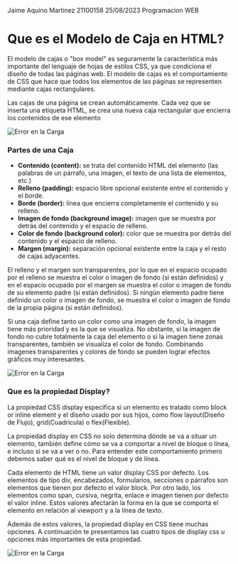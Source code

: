 Jaime Aquino Martinez 21100158 25/08/2023 Programacion WEB

# Que es el Modelo de Caja en HTML?

El modelo de cajas o "box model" es seguramente la característica más importante del lenguaje de hojas de estilos CSS, ya que condiciona el diseño de todas las páginas web. El modelo de cajas es el comportamiento de CSS que hace que todos los elementos de las páginas se representen mediante cajas rectangulares.

Las cajas de una página se crean automáticamente. Cada vez que se inserta una etiqueta HTML, se crea una nueva caja rectangular que encierra los contenidos de ese elemento

![Error en la Carga](https://uniwebsidad.com/static/libros/imagenes/css/f0402.gif)

### Partes de una Caja

* **Contenido (content):** se trata del contenido HTML del elemento (las palabras de un párrafo, una imagen, el texto de una lista de elementos, etc.)
* **Relleno (padding):** espacio libre opcional existente entre el contenido y el borde.
* **Borde (border):** línea que encierra completamente el contenido y su relleno.
* **Imagen de fondo (background image):** imagen que se muestra por detrás del contenido y el espacio de relleno.
* **Color de fondo (background color):** color que se muestra por detrás del contenido y el espacio de relleno.
* **Margen (margin):** separación opcional existente entre la caja y el resto de cajas adyacentes.

El relleno y el margen son transparentes, por lo que en el espacio ocupado por el relleno se muestra el color o imagen de fondo (si están definidos) y en el espacio ocupado por el margen se muestra el color o imagen de fondo de su elemento padre (si están definidos). Si ningún elemento padre tiene definido un color o imagen de fondo, se muestra el color o imagen de fondo de la propia página (si están definidos).

Si una caja define tanto un color como una imagen de fondo, la imagen tiene más prioridad y es la que se visualiza. No obstante, si la imagen de fondo no cubre totalmente la caja del elemento o si la imagen tiene zonas transparentes, también se visualiza el color de fondo. Combinando imagenes transparentes y colores de fondo se pueden lograr efectos gráficos muy interesantes.

![Error en la Carga](https://lenguajecss.com/css/modelo-de-cajas/que-es/modelo-de-cajas.png)
### Que es la propiedad Display?

La propiedad CSS display especifica si un elemento es tratado como block or inline element y el diseño usado por sus hijos, como flow layout(Diseño de Flujo), grid(Cuadricula) o flex(Flexible).

La propiedad display en CSS no solo determina dónde se va a situar un elemento, también define cómo se va a comportar a nivel de bloque o línea, e incluso si se va a ver o no. Para entender este comportamiento primero debemos saber qué es el nivel de bloque y de línea.

Cada elemento de HTML tiene un valor display CSS por defecto. Los elementos de tipo div, encabezados, formularios, secciones o párrafos son elementos que tienen por defecto el valor block. Por otro lado, los elementos como span, cursiva, negrita, enlace e imagen tienen por defecto el valor inline. Estos valores afectarán la forma en la que se comporta el elemento en relación al viewport y a la línea de texto.

Además de estos valores, la propiedad display en CSS tiene muchas opciones. A continuación te presentamos las cuatro tipos de display css u opciones más importantes de esta propiedad.

![Error en la Carga](https://i.ytimg.com/vi/Mlzz1xRB0sc/hq720.jpg?sqp=-oaymwEhCK4FEIIDSFryq4qpAxMIARUAAAAAGAElAADIQj0AgKJD&rs=AOn4CLAZcUvPx-oa-LZb0tNyraxBtyJEyA)
